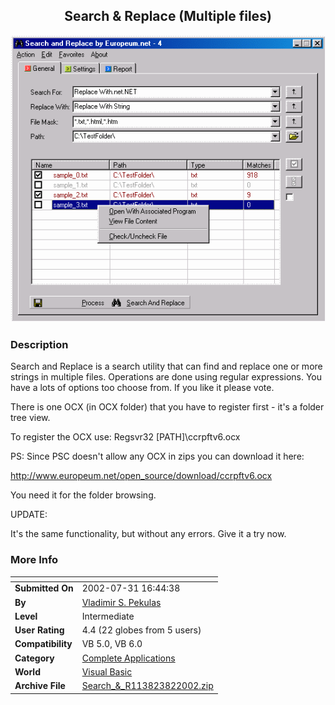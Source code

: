 ﻿<div align="center">

## Search & Replace \(Multiple files\)

<img src="PIC2002822321125252.gif">
</div>

### Description

Search and Replace is a search utility that can find and replace one or more strings in multiple files. Operations are done using regular expressions. You have a lots of options too choose from. If you like it please vote.

There is one OCX (in OCX folder) that you have to register first - it's a folder tree view.

To register the OCX use: Regsvr32 [PATH]\ccrpftv6.ocx

PS: Since PSC doesn't allow any OCX in zips you can download it here:

http://www.europeum.net/open_source/download/ccrpftv6.ocx

You need it for the folder browsing.

UPDATE:

It's the same functionality, but without any errors. Give it a try now.
 
### More Info
 


<span>             |<span>
---                |---
**Submitted On**   |2002-07-31 16:44:38
**By**             |[Vladimir S\. Pekulas](https://github.com/Planet-Source-Code/PSCIndex/blob/master/ByAuthor/vladimir-s-pekulas.md)
**Level**          |Intermediate
**User Rating**    |4.4 (22 globes from 5 users)
**Compatibility**  |VB 5\.0, VB 6\.0
**Category**       |[Complete Applications](https://github.com/Planet-Source-Code/PSCIndex/blob/master/ByCategory/complete-applications__1-27.md)
**World**          |[Visual Basic](https://github.com/Planet-Source-Code/PSCIndex/blob/master/ByWorld/visual-basic.md)
**Archive File**   |[Search\_&\_R113823822002\.zip](https://github.com/Planet-Source-Code/vladimir-s-pekulas-search-replace-multiple-files__1-37570/archive/master.zip)








